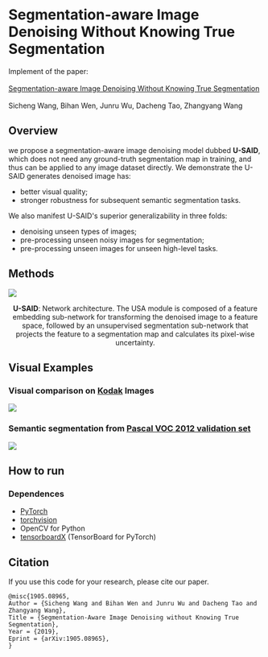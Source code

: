 # Segmentation-aware Image Denoising Without Knowing True Segmentation
Implement of the paper: <br> <br>
[Segmentation-aware Image Denoising Without Knowing True Segmentation](https://arxiv.org/abs/1905.08965) <br> <br>
Sicheng Wang, Bihan Wen, Junru Wu, Dacheng Tao, Zhangyang Wang <br>

## Overview
we propose a segmentation-aware image denoising model dubbed **U-SAID**, which does not need any ground-truth segmentation map in training, and thus can be applied to any image dataset directly. 
We demonstrate the U-SAID generates denoised image has:
* better visual quality; <br>
* stronger robustness for subsequent semantic segmentation tasks. <br>

We also manifest U-SAID's superior generalizability in three folds: 
* denoising unseen types of images; <br>
* pre-processing unseen noisy images for segmentation; <br>
* pre-processing unseen images for unseen high-level tasks. <br>

## Methods
![](https://github.com/sharonwang1/seg_denoising/blob/master/docs/images/FlowChart.png)
<p align="center">
<b>U-SAID</b>: Network architecture. The USA module is composed of a feature embedding sub-network for transforming the denoised image to a feature space, followed by an unsupervised segmentation sub-network that projects the feature to a segmentation map and calculates its pixel-wise uncertainty.
</p>

## Visual Examples
### Visual comparison on [Kodak](http://r0k.us/graphics/kodak/) Images
![](https://github.com/sharonwang1/seg_denoising/blob/master/docs/images/kodak_ship.jpg)

### Semantic segmentation from [Pascal VOC 2012 validation set](http://host.robots.ox.ac.uk/pascal/VOC/voc2012/index.html)
![](https://github.com/sharonwang1/seg_denoising/blob/master/docs/images/VOC_segmentation.jpg)

## How to run
### Dependences
* [PyTorch](http://pytorch.org/)
* [torchvision](https://github.com/pytorch/vision)
* OpenCV for Python
* [tensorboardX](https://github.com/lanpa/tensorboard-pytorch) (TensorBoard for PyTorch)

## Citation
If you use this code for your research, please cite our paper.
```
@misc{1905.08965,
Author = {Sicheng Wang and Bihan Wen and Junru Wu and Dacheng Tao and Zhangyang Wang},
Title = {Segmentation-Aware Image Denoising without Knowing True Segmentation},
Year = {2019},
Eprint = {arXiv:1905.08965},
}
```
